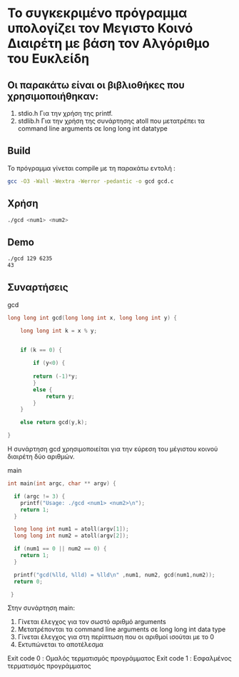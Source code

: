 # Το συγκεκριμένο πρόγραμμα υπολογίζει τον Μεγιστο Κοινό Διαιρέτη με βάση τον Αλγόριθμο του Ευκλείδη

## Οι παρακάτω είναι οι βιβλιοθήκες που χρησιμοποιήθηκαν:

1. stdio.h Για την χρήση της printf.
2. stdlib.h Για την χρήση της συνάρτησης atoll που μετατρέπει τα command line arguments σε long long int datatype


## Build

Το πρόγραμμα γίνεται compile με τη παρακάτω εντολή :

```bash
gcc -O3 -Wall -Wextra -Werror -pedantic -o gcd gcd.c
```
## Χρήση 

```bash
./gcd <num1> <num2>
```
## Demo 

```bash
./gcd 129 6235
43
```
## Συναρτήσεις 

gcd

```c
long long int gcd(long long int x, long long int y) {  

    long long int k = x % y; 
    

    if (k == 0) { 

        if (y<0) { 
         
        return (-1)*y; 
        }
        else {
            return y;
        }
    }

    else return gcd(y,k);

}
```
Η συνάρτηση gcd χρησιμοποιείται για την εύρεση του μέγιστου κοινού διαιρέτη δύο αριθμών.

main 
```c
int main(int argc, char ** argv) {

  if (argc != 3) {
	printf("Usage: ./gcd <num1> <num2>\n");
	return 1;
  }

  long long int num1 = atoll(argv[1]);
  long long int num2 = atoll(argv[2]);

  if (num1 == 0 || num2 == 0) {
    return 1;
  }

  printf("gcd(%lld, %lld) = %lld\n" ,num1, num2, gcd(num1,num2));
  return 0;

 }
```
Στην συνάρτηση main: 
1. Γίνεται έλεγχος για τον σωστό αριθμό arguments
2. Μετατρέπονται τα command line arguments σε long long int data type
3. Γίνεται έλεγχος για στη περίπτωση που οι αριθμοί ισούται με το 0
4. Εκτυπώνεται το αποτέλεσμα

Exit code 0 : Ομαλός τερματισμός προγράμματος
Exit code 1 : Εσφαλμένος τερματισμός προγράμματος
